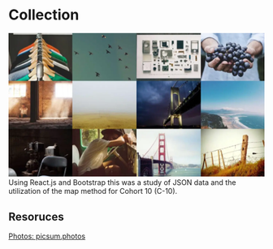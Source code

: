 # Collection
![Read Me](/public/images/readme.webp)
Using React.js and Bootstrap this was a study of JSON data and the utilization of the map method for Cohort 10 (C-10).

## Resoruces
[Photos: picsum.photos](https://picsum.photos/)